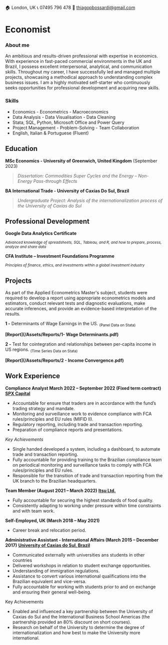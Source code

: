 🏠 London, UK	     📞 07495 796 478	      📧 thiagopbossardi@gmail.com

# Economist

### About me
An ambitious and results-driven professional with expertise in economics. With experience in fast-paced commercial environments in the UK and Brazil, I possess excellent interpersonal, analytical, and communication skills. Throughout my career, I have successfully led and managed multiple projects, showcasing a methodical approach to understanding complex business issues. I am a highly motivated self-starter who continuously seeks opportunities for professional development and acquiring new skills.

### Skills
- Economics - Econometrics - Macroeconomics 
- Data Analysis - Data Visualisation - Data Cleaning  
- Stata, SQL, Python, Microsoft Office and Power Query
- Project Management - Problem-Solving - Team Collaboration
- English, Italian & Portuguese (Fluent)


## Education
**MSc Economics - University of Greenwich, United Kingdom** (September 2023)

  >*Dissertation: Commodities Super Cycles and the Energy – Non-Energy Pass-through Effects*
 
**BA International Trade - University of Caxias Do Sul, Brazil**

  >*Undergraduate Project: Analysis of the internationalization process of the University of Caxias do Sul*


## Professional Development
**Google Data Analytics Certificate**

<sub>*Advanced knowledge of spreadsheets, SQL, Tableau, and R, and how to prepare, process, analyze and share data*</sub>

**CFA Institute – Investment Foundations Programme**

<sub>*Principles of finance, ethics, and investments within a global investment industry*</sub> 


## Projects
 As part of the Applied Econometrics Master's subject, students were required to develop a report using appropriate econometrics models and estimators, conduct relevant tests and diagnostic evaluations, make accurate inferences, and provide an evidence-based interpretation of the results.

**1 -** Determinants of Wage Earnings in the US.
<sub>(Panel Data on Stata)</sub> 

**[Report](/Assets/Reports/1- Wage Determinants.pdf)**


**2 -** Test for cointegration and relationships between per-capita income in US regions.
<sub>(Time Series Data on Stata)</sub> 

**[Report](/Assets/Reports/2 - Income Convergence.pdf)**



## Work Experience
**Compliance Analyst March 2022 – September 2022 (Fixed term contract)**
**[SPX Capital](https://www.spxcapital.com/en/home/)**
- Accountable for ensure that traders are in accordance with the fund’s trading strategy and mandate.
- Monitoring and surveillance work to evidence compliance with FCA rules/principles and EU rules (MIFID II).
- Regulatory reporting, including trade and transaction reporting.
-	Preparation of compliance reports and presentations.


*Key Achievements*
- Single handed developed a system, including a dashboard, to automate trade and transaction reporting.
- Fully accountable for providing training to the Brazilian compliance team on periodical monitoring and surveillance tasks to comply with FCA rules/principles and EU rules.
- Responsible for the transition of trade and transaction reporting from the UK branch to the Brazilian headquarters.

**Team Member (August 2021 – March 2022)**
**[Itsu Ltd.](https://www.itsu.com/)**
- Fully accountable for securing the highest standards of food quality.
- Consistently adapting to working under pressure within time constraints and with team work. 

**Self-Employed, UK (March 2018 – May 2021)**
- Career break and relocation period.   
  
**Administrative Assistant - International Affairs (March 2015 – December 2017)**
**[University of Caxias do Sul, Brazil](https://www.ucs.br/site)**
-	Communicated externally with universities ans students in other countries
-	Delivered workshops in relation to student exchange opportunities.
-	Understanding of immigration regulations. 
-	Assistance to convert various international qualifications into the Brazilian equivalent and vice-versa.
-	Fully accountable for working with students prior to and on exchange and ensuring their general well-being.
  
Key Achievements
-	Enabled and influenced a key partnership between the University of Caxias do Sul and the International Business School Americas (the partnership provided an 80% discount on short courses).
-	Research on behalf of the University to determine the degree of internationalization and how best to make the University more international. 

